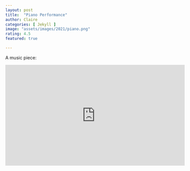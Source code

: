 ```yaml
---
layout: post
title:  "Piano Performance"
author: Claire
categories: [ Jekyll ]
image: "assets/images/2021/piano.png"
rating: 4.5
featured: true

---
```

A music piece: 

<iframe width="560" height="315" src="https://www.youtube.com/embed/i7D0BQ2R6fI" frameborder="0" allow="autoplay; encrypted-media" allowfullscreen></iframe>
